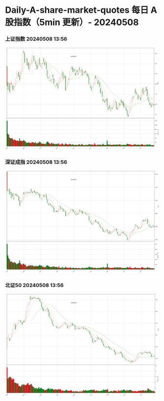 
# Daily-A-share-market-quotes 每日 A 股指数（5min 更新）- 20240508

### 上证指数 20240508 13:56
![](./fig/2024/5/20240508-sh000001.png)

### 深证成指 20240508 13:56
![](./fig/2024/5/20240508-sz399001.png)

### 北证50 20240508 13:56
![](./fig/2024/5/20240508-bj899050.png)
